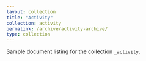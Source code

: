 ```yaml
---
layout: collection
title: "Activity"
collection: activity
permalink: /archive/activity-archive/
type: collection
---
```


Sample document listing for the collection `_activity`.